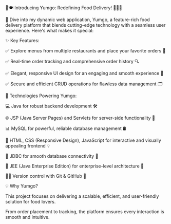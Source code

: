 🌟🍽️ Introducing Yumgo: Redefining Food Delivery! 🍕🍔🍜











🚀 Dive into my dynamic web application, Yumgo, a feature-rich food delivery platform that blends cutting-edge technology with a seamless user experience. Here's what makes it special:

✨ Key Features:

✅ Explore menus from multiple restaurants and place your favorite orders 🛒

✅ Real-time order tracking and comprehensive order history 🔍

✅ Elegant, responsive UI design for an engaging and smooth experience 🎨

✅ Secure and efficient CRUD operations for flawless data management 🗂️

🔧 Technologies Powering Yumgo:

💻 Java for robust backend development 🛠️

🌐 JSP (Java Server Pages) and Servlets for server-side functionality 🔗

📊 MySQL for powerful, reliable database management 🛢️

🎨 HTML, CSS (Responsive Design), JavaScript for interactive and visually appealing frontend 💡

📂 JDBC for smooth database connectivity 🚦

🔗 JEE (Java Enterprise Edition) for enterprise-level architecture 🏢

🧑‍💻 Version control with Git & GitHub 🤝

💡 Why Yumgo?

This project focuses on delivering a scalable, efficient, and user-friendly solution for food lovers. 

From order placement to tracking, the platform ensures every interaction is smooth and intuitive.
